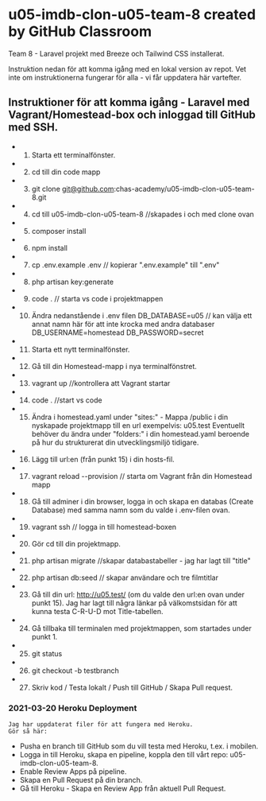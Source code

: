 # u05-imdb-clon-u05-team-8 created by GitHub Classroom

Team 8 - Laravel projekt med Breeze och Tailwind CSS installerat.

Instruktion nedan för att komma igång med en lokal version av repot.
Vet inte om instruktionerna fungerar för alla - vi får uppdatera här vartefter.

## Instruktioner för att komma igång - Laravel med Vagrant/Homestead-box och inloggad till GitHub med SSH.

-   1. Starta ett terminalfönster.

-   2. cd till din code mapp

-   3. git clone git@github.com:chas-academy/u05-imdb-clon-u05-team-8.git

-   4. cd till u05-imdb-clon-u05-team-8 //skapades i och med clone ovan

-   5. composer install

-   6. npm install

-   7. cp .env.example .env // kopierar ".env.example" till ".env"

-   8. php artisan key:generate

-   9. code . // starta vs code i projektmappen

-   10. Ändra nedanstående i .env filen
        DB_DATABASE=u05 // kan välja ett annat namn här för att inte krocka med andra databaser
        DB_USERNAME=homestead
        DB_PASSWORD=secret

-   11. Starta ett nytt terminalfönster.

-   12. Gå till din Homestead-mapp i nya terminalfönstret.

-   13. vagrant up //kontrollera att Vagrant startar

-   14. code . //start vs code

-   15. Ändra i homestead.yaml under "sites:" - Mappa /public i din nyskapade projektmapp till en url exempelvis: u05.test
        Eventuellt behöver du ändra under "folders:" i din homestead.yaml beroende på hur du strukturerat din utvecklingsmiljö tidigare.

-   16. Lägg till url:en (från punkt 15) i din hosts-fil.

-   17. vagrant reload --provision // starta om Vagrant från din Homestead mapp

-   18. Gå till adminer i din browser, logga in och skapa en databas (Create Database) med samma namn som du valde i .env-filen ovan.

-   19. vagrant ssh // logga in till homestead-boxen

-   20. Gör cd till din projektmapp.

-   21. php artisan migrate //skapar databastabeller - jag har lagt till "title"

-   22. php artisan db:seed // skapar användare och tre filmtitlar

-   23. Gå till din url: http://u05.test/ (om du valde den url:en ovan under punkt 15).
        Jag har lagt till några länkar på välkomstsidan för att kunna testa C-R-U-D mot Title-tabellen.

-   24. Gå tillbaka till terminalen med projektmappen, som startades under punkt 1.

-   25. git status

-   26. git checkout -b testbranch

-   27. Skriv kod / Testa lokalt / Push till GitHub / Skapa Pull request.

### 2021-03-20 Heroku Deployment

    Jag har uppdaterat filer för att fungera med Heroku.
    Gör så här:

-   Pusha en branch till GitHub som du vill testa med Heroku, t.ex. i mobilen.
-   Logga in till Heroku, skapa en pipeline, koppla den till vårt repo: u05-imdb-clon-u05-team-8.
-   Enable Review Apps på pipeline.
-   Skapa en Pull Request på din branch.
-   Gå till Heroku - Skapa en Review App från aktuell Pull Request.
